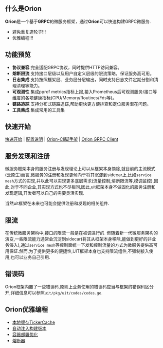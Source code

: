 ## 什么是Orion

**Orion**是一个基于**GRPC**的微服务框架，通过**Orion**可以快速构建GRPC微服务.

- 避免重复造轮子!!!
- 优雅编程!!!

## 功能预览

- **协议兼容** 完全适配GRPC协议，同时提供HTTP访问兼容。
- **熔断限流** 支持接口层级以及用户自定义层级的限流策略，保证服务高可用。
- **日志集成** 支持按照框架层、业务层分层输出，同时支持日志文件定期分割和清理清理等能力。
- **可观测性** 集成pprof metrics指标上报,接入Prometheus后可观测服务/接口等维度的各项健康指标(CPU/Memory/Routines/Fds等)。
- **链路追踪** 支持分布式链路追踪,帮助更快更方便排查和定位服务潜在问题。
- **工具集成** 集成常用的工具集

## 快速开始

[快速开始](./docs/doc_get_start.md) | [配置说明](./docs/doc_config.md) | [Orion-Cli脚手架](./docs/doc_cli.md) | [Orion GRPC Client](./docs/doc_orion_client.md)


## 服务发现和注册

微服务框架本身的服务注册与发现理论上可以从框架本身摘除,就目前的主流模式(云原生)而言,微服务的注册和发现更倾向于将其沉淀到sidecar上,比如`service mesh`方式的实现,并以此可以实现更多底层需求(流量控制,熔断限流等,模调监控),因此,对于不同企业,其实现方式也不尽相同,因此,uit框架本身不做固化的服务注册和发现逻辑,开发者可以自己的需要灵活实现.

当然uit框架在未来也可能会提供注册和发现的相关组件.

## 限流

在传统微服务架构中,接口的限流一般是在被调进行的. 但随着新一代微服务架构的演变,一些限流能力通常会沉淀到sidecar(将其从框架本身移除,能做到更好的非业务侵入),通过`service mesh`等控制面统一下发和控制流量的方式为微服务提供高可用保证.然而,为了提供更多的便捷性,UIT框架本身也支持限流组件,不强制接入使用,也可以业务自己引用.

## 错误码

Orion框架内置了一些错误码,原则上业务使用的错误码应当与框架的错误码区分开,详细信息可以参照`uit/pkg/uit/codes/codes.go`.

## Orion优雅编程

- [本地缓存TickerCache](./docs/doc_ticker_cache.md)
- [自动注入构建版本](./docs/doc_build_tool.md)
- [容器部署优化](./docs/doc_docker.md)
- [熔断器](./docs/doc_circuit_breaker.md)